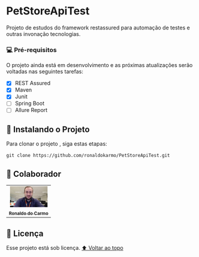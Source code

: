 # PetStoreApiTest
Projeto de estudos do framework restassured para automação de testes e outras invonação tecnologias.

### 💻 Pré-requisitos
O projeto ainda está em desenvolvimento e as próximas atualizações serão voltadas nas seguintes tarefas:

- [x] REST Assured
- [x] Maven
- [x] Junit
- [ ] Spring Boot
- [ ] Allure Report

## 🚀 Instalando o Projeto
Para clonar o projeto <PetStoreApiTest>, siga estas etapas:
```
git clone https://github.com/ronaldokarmo/PetStoreApiTest.git
```

## 🤝 Colaborador
<table>
  <tr>
    <td align="center">
      <a href="#">
        <img src="https://github.com/ronaldokarmo/PetStoreApiTest/blob/master/img/rcarmoM.jpg" width="100px;" alt="Foto do Ronaldo"/><br>
        <sub>
          <b>Ronaldo do Carmo</b>
        </sub>
      </a>
    </td>
  </tr>
</table>

## 📝 Licença
Esse projeto está sob licença.
[⬆ Voltar ao topo](#PetStoreApiTest)<br>